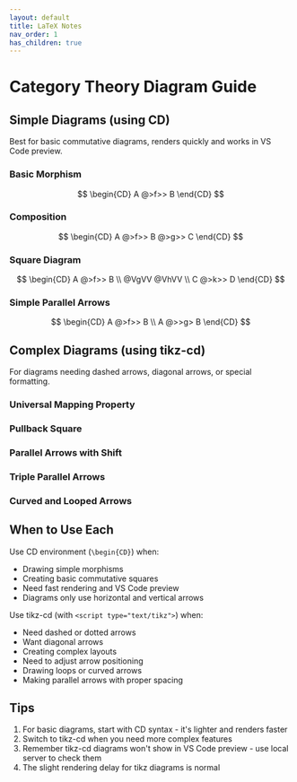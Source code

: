 ```yaml
---
layout: default
title: LaTeX Notes
nav_order: 1
has_children: true
---
```


# Category Theory Diagram Guide

## Simple Diagrams (using CD)
Best for basic commutative diagrams, renders quickly and works in VS Code preview.

### Basic Morphism
$$
\begin{CD}
A @>f>> B
\end{CD}
$$

### Composition
$$
\begin{CD}
A @>f>> B @>g>> C
\end{CD}
$$

### Square Diagram
$$
\begin{CD}
A @>f>> B \\
@VgVV @VhVV \\
C @>k>> D
\end{CD}
$$

### Simple Parallel Arrows
$$
\begin{CD}
A @>f>> B \\
A @>>g> B
\end{CD}
$$

## Complex Diagrams (using tikz-cd)
For diagrams needing dashed arrows, diagonal arrows, or special formatting.

### Universal Mapping Property
<script type="text/tikz">
\begin{tikzcd}
  & X \arrow[dr, "h", dashed] & \\
  A \arrow[ur, "f"] \arrow[rr, "g"'] && Y
\end{tikzcd}
</script>

### Pullback Square
<script type="text/tikz">
\begin{tikzcd}
P \arrow[r, "p_1"] \arrow[d, "p_2"'] & A \arrow[d, "f"] \\
B \arrow[r, "g"'] & C
\end{tikzcd}
</script>

### Parallel Arrows with Shift
<script type="text/tikz">
\begin{tikzcd}
A \arrow[r, "f", shift left=0.75ex] 
  \arrow[r, "g"', shift right=0.75ex] & B
\end{tikzcd}
</script>

### Triple Parallel Arrows
<script type="text/tikz">
\begin{tikzcd}
A \arrow[r, "f", shift left=1.5ex] 
  \arrow[r, "g"] 
  \arrow[r, "h"', shift right=1.5ex] & B
\end{tikzcd}
</script>

### Curved and Looped Arrows
<script type="text/tikz">
\begin{tikzcd}
A \arrow[r, "f"] \arrow[loop above, "α"] & B
\end{tikzcd}
</script>

## When to Use Each

Use CD environment (`\begin{CD}`) when:
- Drawing simple morphisms
- Creating basic commutative squares
- Need fast rendering and VS Code preview
- Diagrams only use horizontal and vertical arrows

Use tikz-cd (with `<script type="text/tikz">`) when:
- Need dashed or dotted arrows
- Want diagonal arrows
- Creating complex layouts
- Need to adjust arrow positioning
- Drawing loops or curved arrows
- Making parallel arrows with proper spacing

## Tips
1. For basic diagrams, start with CD syntax - it's lighter and renders faster
2. Switch to tikz-cd when you need more complex features
3. Remember tikz-cd diagrams won't show in VS Code preview - use local server to check them
4. The slight rendering delay for tikz diagrams is normal
